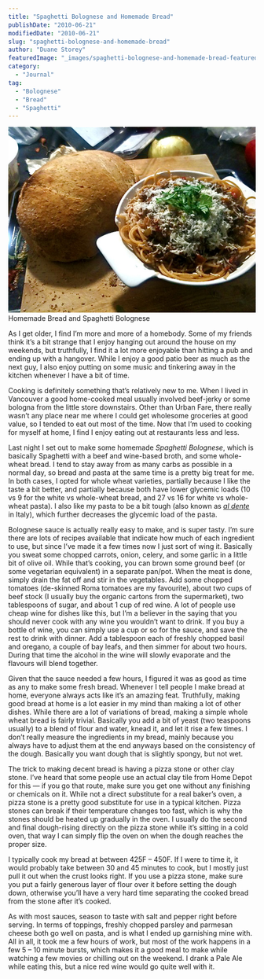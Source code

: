 ```yaml
---
title: "Spaghetti Bolognese and Homemade Bread"
publishDate: "2010-06-21"
modifiedDate: "2010-06-21"
slug: "spaghetti-bolognese-and-homemade-bread"
author: "Duane Storey"
featuredImage: "_images/spaghetti-bolognese-and-homemade-bread-featured.jpg"
category:
  - "Journal"
tag:
  - "Bolognese"
  - "Bread"
  - "Spaghetti"
---
```


[![](_images/spaghetti-bolognese-and-homemade-bread-1.jpg "Home Cooked Meal")](http://www.migratorynerd.com/wordpress/wp-content/uploads/2010/06/118041185.jpg)Homemade Bread and Spaghetti Bolognese



As I get older, I find I’m more and more of a homebody. Some of my friends think it’s a bit strange that I enjoy hanging out around the house on my weekends, but truthfully, I find it a lot more enjoyable than hitting a pub and ending up with a hangover. While I enjoy a good patio beer as much as the next guy, I also enjoy putting on some music and tinkering away in the kitchen whenever I have a bit of time.

Cooking is definitely something that’s relatively new to me. When I lived in Vancouver a good home-cooked meal usually involved beef-jerky or some bologna from the little store downstairs. Other than Urban Fare, there really wasn’t any place near me where I could get wholesome groceries at good value, so I tended to eat out most of the time. Now that I’m used to cooking for myself at home, I find I enjoy eating out at restaurants less and less.

Last night I set out to make some homemade *Spaghetti Bolognese*, which is basically Spaghetti with a beef and wine-based broth, and some whole-wheat bread. I tend to stay away from as many carbs as possible in a normal day, so bread and pasta at the same time is a pretty big treat for me. In both cases, I opted for whole wheat varieties, partially because I like the taste a bit better, and partially because both have lower glycemic loads (10 vs 9 for the white vs whole-wheat bread, and 27 vs 16 for white vs whole-wheat pasta). I also like my pasta to be a bit tough (also known as *[al dente](http://en.wikipedia.org/wiki/Al_dente)* in Italy), which further decreases the glycemic load of the pasta.

Bolognese sauce is actually really easy to make, and is super tasty. I’m sure there are lots of recipes available that indicate how much of each ingredient to use, but since I’ve made it a few times now I just sort of wing it. Basically you sweat some chopped carrots, onion, celery, and some garlic in a little bit of olive oil. While that’s cooking, you can brown some ground beef (or some vegetarian equivalent) in a separate pan/pot. When the meat is done, simply drain the fat off and stir in the vegetables. Add some chopped tomatoes (de-skinned Roma tomatoes are my favourite), about two cups of beef stock (I usually buy the organic cartons from the supermarket), two tablespoons of sugar, and about 1 cup of red wine. A lot of people use cheap wine for dishes like this, but I’m a believer in the saying that you should never cook with any wine you wouldn’t want to drink. If you buy a bottle of wine, you can simply use a cup or so for the sauce, and save the rest to drink with dinner. Add a tablespoon each of freshly chopped basil and oregano, a couple of bay leafs, and then simmer for about two hours. During that time the alcohol in the wine will slowly evaporate and the flavours will blend together.

Given that the sauce needed a few hours, I figured it was as good as time as any to make some fresh bread. Whenever I tell people I make bread at home, everyone always acts like it’s an amazing feat. Truthfully, making good bread at home is a lot easier in my mind than making a lot of other dishes. While there are a lot of variations of bread, making a simple whole wheat bread is fairly trivial. Basically you add a bit of yeast (two teaspoons usually) to a blend of flour and water, knead it, and let it rise a few times. I don’t really measure the ingredients in my bread, mainly because you always have to adjust them at the end anyways based on the consistency of the dough. Basically you want dough that is slightly spongy, but not wet.

The trick to making decent bread is having a pizza stone or other clay stone. I’ve heard that some people use an actual clay tile from Home Depot for this — if you go that route, make sure you get one without any finishing or chemicals on it. While not a direct substitute for a real baker’s oven, a pizza stone is a pretty good substitute for use in a typical kitchen. Pizza stones can break if their temperature changes too fast, which is why the stones should be heated up gradually in the oven. I usually do the second and final dough-rising directly on the pizza stone while it’s sitting in a cold oven, that way I can simply flip the oven on when the dough reaches the proper size.

I typically cook my bread at between 425F – 450F. If I were to time it, it would probably take between 30 and 45 minutes to cook, but I mostly just pull it out when the crust looks right. If you use a pizza stone, make sure you put a fairly generous layer of flour over it before setting the dough down, otherwise you’ll have a very hard time separating the cooked bread from the stone after it’s cooked.

As with most sauces, season to taste with salt and pepper right before serving. In terms of toppings, freshly chopped parsley and parmesan cheese both go well on pasta, and is what I ended up garnishing mine with. All in all, it took me a few hours of work, but most of the work happens in a few 5 – 10 minute bursts, which makes it a good meal to make while watching a few movies or chilling out on the weekend. I drank a Pale Ale while eating this, but a nice red wine would go quite well with it.